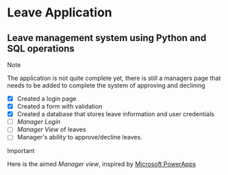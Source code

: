 # Leave Application
## Leave management system using Python and SQL operations
> [!NOTE]
> The application is not quite complete yet, there is still a managers page that needs to be added to complete the system of approving and declining

- [x] Created a login page
- [x] Created a form with validation
- [x] Created a database that stores leave information and user credentials
- [ ] *Manager Login*
- [ ] *Manager View* of leaves
- [ ] Manager's ability to approve/decline leaves.

> [!IMPORTANT]
> Here is the aimed *Manager view*, inspired by [Microsoft PowerApps]([https://learn.microsoft.com/en-us/power-apps/maker/canvas-apps/controls/control-form-detail#description](https://learn.microsoft.com/en-us/power-apps/maker/canvas-apps/customize-layout-sharepoint)https://learn.microsoft.com/en-us/power-apps/maker/canvas-apps/customize-layout-sharepoint](https://learn.microsoft.com/en-us/power-apps/maker/canvas-apps/customize-layout-sharepoint)https://learn.microsoft.com/en-us/power-apps/maker/canvas-apps/customize-layout-sharepoint)
